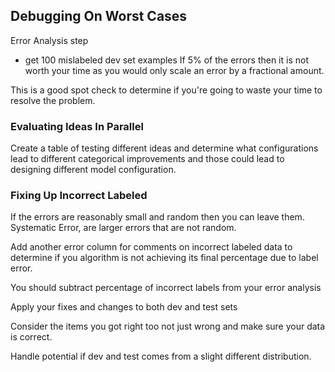 ## Debugging On Worst Cases
Error Analysis step
* get 100 mislabeled dev set examples
If 5% of the errors then it is not worth your time as you would only scale an error by a fractional amount. 

This is a good spot check to determine if you're going to waste your time to resolve the problem.

### Evaluating Ideas In Parallel
Create a table of testing different ideas and determine what configurations lead to different categorical improvements and those could lead to designing different model configuration.

### Fixing Up Incorrect Labeled
If the errors are reasonably small and random then you can leave them.
Systematic Error, are larger errors that are not random.

Add another error column for comments on incorrect labeled data to determine if you algorithm is not achieving its final percentage due to label error.

You should subtract percentage of incorrect labels from your error analysis 

Apply your fixes and changes to both dev and test sets

Consider the items you got right too not just wrong and make sure your data is correct.

Handle potential if dev and test comes from a slight different distribution.


